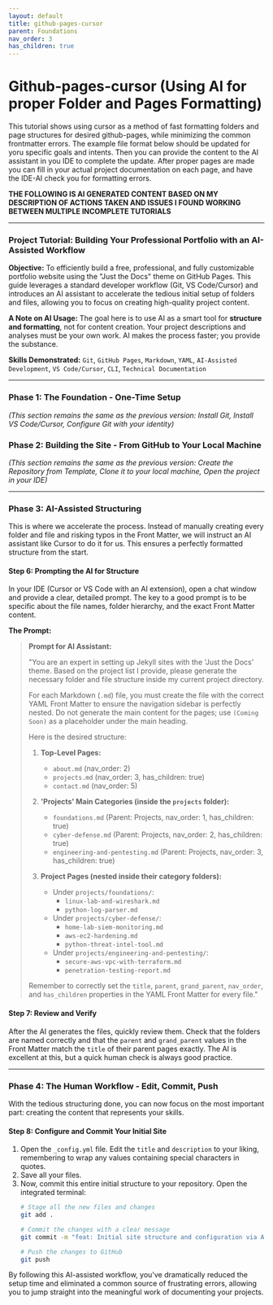 ```yaml
---
layout: default
title: github-pages-cursor
parent: Foundations
nav_order: 3
has_children: true
---
```

# Github-pages-cursor (Using AI for proper Folder and Pages Formatting)

This tutorial shows using cursor as a method of fast formatting folders and page structures for desired github-pages, while minimizing the common frontmatter errors.
The example file format below should be updated for yoru specific goals and intents. Then you can provide the content to the AI assistant in you IDE to complete the update.
After proper pages are made you can fill in your actual project documentation on each page, and have the IDE-AI check you for formatting errors.


**THE FOLLOWING IS AI GENERATED CONTENT BASED ON MY DESCRIPTION OF ACTIONS TAKEN AND ISSUES I FOUND WORKING BETWEEN MULTIPLE INCOMPLETE TUTORIALS**


---

### **Project Tutorial: Building Your Professional Portfolio with an AI-Assisted Workflow**

**Objective:** To efficiently build a free, professional, and fully customizable portfolio website using the "Just the Docs" theme on GitHub Pages. This guide leverages a standard developer workflow (Git, VS Code/Cursor) and introduces an AI assistant to accelerate the tedious initial setup of folders and files, allowing you to focus on creating high-quality project content.

**A Note on AI Usage:** The goal here is to use AI as a smart tool for **structure and formatting**, not for content creation. Your project descriptions and analyses must be your own work. AI makes the process faster; you provide the substance.

**Skills Demonstrated:** `Git`, `GitHub Pages`, `Markdown`, `YAML`, `AI-Assisted Development`, `VS Code/Cursor`, `CLI`, `Technical Documentation`

---

### **Phase 1: The Foundation - One-Time Setup**
*(This section remains the same as the previous version: Install Git, Install VS Code/Cursor, Configure Git with your identity)*

### **Phase 2: Building the Site - From GitHub to Your Local Machine**
*(This section remains the same as the previous version: Create the Repository from Template, Clone it to your local machine, Open the project in your IDE)*

---

### **Phase 3: AI-Assisted Structuring**

This is where we accelerate the process. Instead of manually creating every folder and file and risking typos in the Front Matter, we will instruct an AI assistant like Cursor to do it for us. This ensures a perfectly formatted structure from the start.

#### **Step 6: Prompting the AI for Structure**

In your IDE (Cursor or VS Code with an AI extension), open a chat window and provide a clear, detailed prompt. The key to a good prompt is to be specific about the file names, folder hierarchy, and the exact Front Matter content.

**The Prompt:**

> **Prompt for AI Assistant:**
>
> "You are an expert in setting up Jekyll sites with the 'Just the Docs' theme. Based on the project list I provide, please generate the necessary folder and file structure inside my current project directory.
>
> For each Markdown (`.md`) file, you must create the file with the correct YAML Front Matter to ensure the navigation sidebar is perfectly nested. Do not generate the main content for the pages; use `(Coming Soon)` as a placeholder under the main heading.
>
> Here is the desired structure:
>
> 1.  **Top-Level Pages:**
>     *   `about.md` (nav_order: 2)
>     *   `projects.md` (nav_order: 3, has_children: true)
>     *   `contact.md` (nav_order: 5)
>
> 2.  **'Projects' Main Categories (inside the `projects` folder):**
>     *   `foundations.md` (Parent: Projects, nav_order: 1, has_children: true)
>     *   `cyber-defense.md` (Parent: Projects, nav_order: 2, has_children: true)
>     *   `engineering-and-pentesting.md` (Parent: Projects, nav_order: 3, has_children: true)
>
> 3.  **Project Pages (nested inside their category folders):**
>     *   Under `projects/foundations/`:
>         *   `linux-lab-and-wireshark.md`
>         *   `python-log-parser.md`
>     *   Under `projects/cyber-defense/`:
>         *   `home-lab-siem-monitoring.md`
>         *   `aws-ec2-hardening.md`
>         *   `python-threat-intel-tool.md`
>     *   Under `projects/engineering-and-pentesting/`:
>         *   `secure-aws-vpc-with-terraform.md`
>         *   `penetration-testing-report.md`
>
> Remember to correctly set the `title`, `parent`, `grand_parent`, `nav_order`, and `has_children` properties in the YAML Front Matter for every file."

#### **Step 7: Review and Verify**
After the AI generates the files, quickly review them. Check that the folders are named correctly and that the `parent` and `grand_parent` values in the Front Matter match the `title` of their parent pages exactly. The AI is excellent at this, but a quick human check is always good practice.

---

### **Phase 4: The Human Workflow - Edit, Commit, Push**

With the tedious structuring done, you can now focus on the most important part: creating the content that represents your skills.

#### **Step 8: Configure and Commit Your Initial Site**

1.  Open the `_config.yml` file. Edit the `title` and `description` to your liking, remembering to wrap any values containing special characters in quotes.
2.  Save all your files.
3.  Now, commit this entire initial structure to your repository. Open the integrated terminal:
    ```bash
    # Stage all the new files and changes
    git add .

    # Commit the changes with a clear message
    git commit -m "feat: Initial site structure and configuration via AI assistant"

    # Push the changes to GitHub
    git push
    ```

By following this AI-assisted workflow, you've dramatically reduced the setup time and eliminated a common source of frustrating errors, allowing you to jump straight into the meaningful work of documenting your projects.
